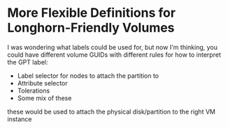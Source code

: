 # More Flexible Definitions for Longhorn-Friendly Volumes

I was wondering what labels could be used for, but now I'm thinking, you could have different volume GUIDs with different rules for how to interpret the GPT label:

- Label selector for nodes to attach the partition to
- Attribute selector
- Tolerations
- Some mix of these

these would be used to attach the physical disk/partition to the right VM instance
